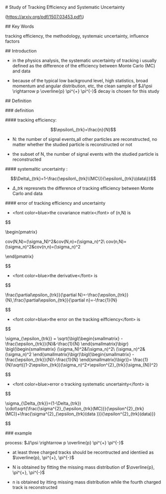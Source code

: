 

\# Study of Tracking Efficiency and Systematic Uncertainty

\(https://arxiv.org/pdf/1507.03453.pdf\)

\#\# Key Words



tracking efficiency, the methodology, systemaic uncertainty, influence factors



\#\# Introduction



- in the physics analysis, the systematic uncertainty of tracking i usually defined as the difference of the efficiency  between Monte Carlo \(MC\) and data



- because of the typical low background level, high statistics, broad momentum and angular distribution, etc, the clean sample of $J/\psi \rightarrow p \overline{p} \pi^{+} \pi^{-}$ decay is chosen for this study 



\#\# Definition

\#\#\# definition

\#\#\#\# tracking efficiency: 

$$\epsilon\_{trk}=\frac{n}{N}$$

- N: the number of signal events,all other particles are reconstructed, no matter whether the studied particle is reconstructed or not

- the subset of N, the number of signal events with the studied particle is reconstructed



\#\#\#\# systemaltic uncertainty : 

$$\Delta\_{trk}=1-\frac{\epsilon\_{trk}\(MC\)}{\epsilon\_{trk}\(data\)}$$

- $\Delta\_{trk}$ represnets the difference of tracking efficiency between Monte Carlo and data



\#\#\#\# error of tracking efficiency and uncertainty

- &lt;font color=blue&gt;the covariance  matrix&lt;/font&gt; of \(n,N\) is 

$$

\begin{pmatrix}

cov\(N,N\)=\(\sigma\_N\)^2&cov\(N,n\)=\(\sigma\_n\)^2\\ cov\(n,N\)=\(\sigma\_n\)^2&cov\(n,n\)=\(\sigma\_n\)^2

\end{pmatrix}

$$

- &lt;font color=blue&gt;the derivative&lt;/font&gt; is

$$

\frac{\partial\epsilon\_{trk}}{\partial N}=-\frac{\epsilon\_{trk}}{N},\frac{\partial\epsilon\_{trk}}{\partial n}=-\frac{1}{N}

$$

- &lt;font color=blue&gt;the error on the tracking eiffciency&lt;/font&gt; is

$$

\sigma\_{\epsilon\_{trk}} = \sqrt{\bigl\(\begin{smallmatrix} -\frac{\epsilon\_{trk}}{N}&-\frac{1}{N} \end{smallmatrix}\bigr\) \bigl\(\begin{smallmatrix} \(\sigma\_N\)^2&\(\sigma\_n\)^2\\ \(\sigma\_n\)^2&\(\sigma\_n\)^2 \end{smallmatrix}\bigr\)\bigl\(\begin{smallmatrix} -\frac{\epsilon\_{trk}}{N}\\-\frac{1}{N} \end{smallmatrix}\bigr\)}= \frac{1}{N}\sqrt{\(1-2\epsilon\_{trk}\)\(\sigma\_n\)^2+\epsilon^{2}\_{trk}\(\sigma\_{N}\)^2}

$$



- &lt;font color=blue&gt;error o tracking systematic uncertainty&lt;/font&gt; is

$$

\sigma\_{\Delta\_{trk}}=\(1-\Delta\_{trk}\) \cdot\sqrt{\frac{\sigma^{2}\_{\epsilon\_{trk}\(MC\)}}{\epsilon^{2}\_{trk}\(MC\)}+\frac{\sigma^{2}\_{\epsilon\_{trk}\(data \)}}{\epsilon^{2}\_{trk}\(data\)}}

$$



\#\#\# example

process: $J/\psi \rightarrow p \overline{p} \pi^{+} \pi^{-}$

- at least three charged tracks should be recontructed and identiied as $\overline{p}, \pi^{+}, \pi^{-}$

- N is obtained by fitting the missing mass distribution of $\overline{p}, \pi^{+}, \pi^{-}$

- n is obtained by itting missing mass distribution while the fourth charged track is reconstructed









